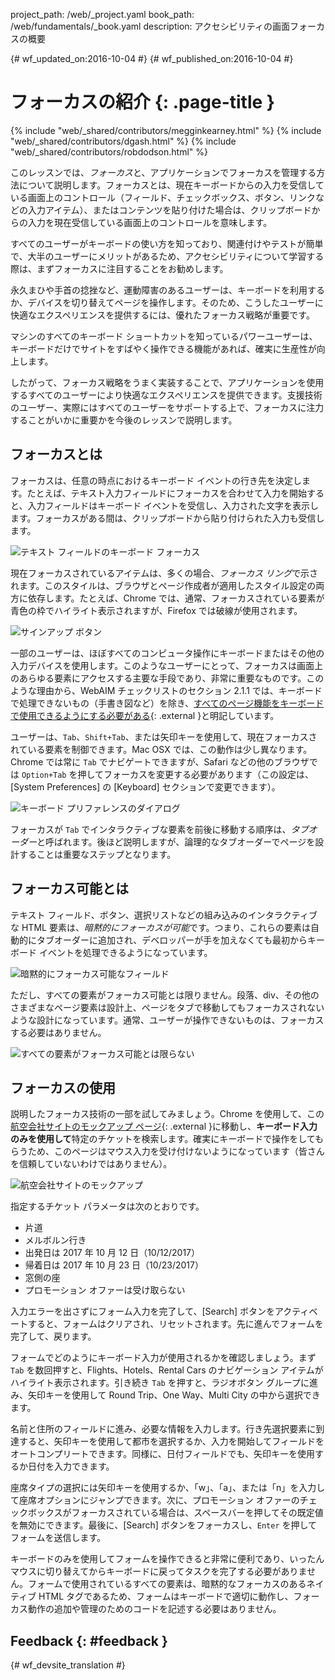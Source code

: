 project_path: /web/_project.yaml book_path: /web/fundamentals/_book.yaml description: アクセシビリティの画面フォーカスの概要

{# wf_updated_on:2016-10-04 #} {# wf_published_on:2016-10-04 #}

# フォーカスの紹介 {: .page-title }

{% include "web/_shared/contributors/megginkearney.html" %} {% include "web/_shared/contributors/dgash.html" %} {% include "web/_shared/contributors/robdodson.html" %}

このレッスンでは、*フォーカス*と、アプリケーションでフォーカスを管理する方法について説明します。フォーカスとは、現在キーボードからの入力を受信している画面上のコントロール（フィールド、チェックボックス、ボタン、リンクなどの入力アイテム）、またはコンテンツを貼り付けた場合は、クリップボードからの入力を現在受信している画面上のコントロールを意味します。

すべてのユーザーがキーボードの使い方を知っており、関連付けやテストが簡単で、大半のユーザーにメリットがあるため、アクセシビリティについて学習する際は、まずフォーカスに注目することをお勧めします。

永久まひや手首の捻挫など、運動障害のあるユーザーは、キーボードを利用するか、デバイスを切り替えてページを操作します。そのため、こうしたユーザーに快適なエクスペリエンスを提供するには、優れたフォーカス戦略が重要です。

マシンのすべてのキーボード ショートカットを知っているパワーユーザーは、キーボードだけでサイトをすばやく操作できる機能があれば、確実に生産性が向上します。

したがって、フォーカス戦略をうまく実装することで、アプリケーションを使用するすべてのユーザーにより快適なエクスペリエンスを提供できます。支援技術のユーザー、実際にはすべてのユーザーをサポートする上で、フォーカスに注力することがいかに重要かを今後のレッスンで説明します。

## フォーカスとは

フォーカスは、任意の時点におけるキーボード イベントの行き先を決定します。たとえば、テキスト入力フィールドにフォーカスを合わせて入力を開始すると、入力フィールドはキーボード イベントを受信し、入力された文字を表示します。フォーカスがある間は、クリップボードから貼り付けられた入力も受信します。

![テキスト フィールドのキーボード フォーカス](imgs/keyboard-focus.png)

現在フォーカスされているアイテムは、多くの場合、*フォーカス リング*で示されます。このスタイルは、ブラウザとページ作成者が適用したスタイル設定の両方に依存します。たとえば、Chrome では、通常、フォーカスされている要素が青色の枠でハイライト表示されますが、Firefox では破線が使用されます。

![サインアップ ボタン](imgs/sign-up.png)

一部のユーザーは、ほぼすべてのコンピュータ操作にキーボードまたはその他の入力デバイスを使用します。このようなユーザーにとって、フォーカスは画面上のあらゆる要素にアクセスする主要な手段であり、非常に重要なものです。このような理由から、WebAIM チェックリストのセクション 2.1.1 では、キーボードで処理できないもの（手書き図など）を除き、[すべてのページ機能をキーボードで使用できるようにする必要がある](http://webaim.org/standards/wcag/checklist#sc2.1.1){: .external }と明記しています。

ユーザーは、`Tab`、`Shift+Tab`、または矢印キーを使用して、現在フォーカスされている要素を制御できます。Mac OSX では、この動作は少し異なります。Chrome では常に `Tab` でナビゲートできますが、Safari などの他のブラウザでは `Option+Tab` を押してフォーカスを変更する必要があります（この設定は、[System Preferences] の [Keyboard] セクションで変更できます）。

![キーボード プリファレンスのダイアログ](imgs/system-prefs2.png)

フォーカスが `Tab` でインタラクティブな要素を前後に移動する順序は、*タブオーダー*と呼ばれます。後ほど説明しますが、論理的なタブオーダーでページを設計することは重要なステップとなります。

## フォーカス可能とは

テキスト フィールド、ボタン、選択リストなどの組み込みのインタラクティブな HTML 要素は、*暗黙的にフォーカスが可能*です。つまり、これらの要素は自動的にタブオーダーに追加され、デベロッパーが手を加えなくても最初からキーボード イベントを処理できるようになっています。

![暗黙的にフォーカス可能なフィールド](imgs/implicitly-focused.png)

ただし、すべての要素がフォーカス可能とは限りません。段落、div、その他のさまざまなページ要素は設計上、ページをタブで移動してもフォーカスされないような設計になっています。通常、ユーザーが操作できないものは、フォーカスする必要はありません。

![すべての要素がフォーカス可能とは限らない](imgs/not-all-elements.png)

## フォーカスの使用

説明したフォーカス技術の一部を試してみましょう。Chrome を使用して、この[航空会社サイトのモックアップ ページ](http://udacity.github.io/ud891/lesson2-focus/01-basic-form/){: .external }に移動し、**キーボード入力のみを使用して**特定のチケットを検索します。確実にキーボードで操作をしてもらうため、このページはマウス入力を受け付けないようになっています（皆さんを信頼していないわけではありません）。

![航空会社サイトのモックアップ](imgs/airlinesite2.png)

指定するチケット パラメータは次のとおりです。

- 片道
- メルボルン行き
- 出発日は 2017 年 10 月 12 日（10/12/2017）
- 帰着日は 2017 年 10 月 23 日（10/23/2017）
- 窓側の座
- プロモーション オファーは受け取らない

入力エラーを出さずにフォーム入力を完了して、[Search] ボタンをアクティベートすると、フォームはクリアされ、リセットされます。先に進んでフォームを完了して、戻ります。

フォームでどのようにキーボード入力が使用されるかを確認しましょう。まず `Tab` を数回押すと、Flights、Hotels、Rental Cars のナビゲーション アイテムがハイライト表示されます。引き続き `Tab` を押すと、ラジオボタン グループに進み、矢印キーを使用して Round Trip、One Way、Multi City の中から選択できます。

名前と住所のフィールドに進み、必要な情報を入力します。行き先選択要素に到達すると、矢印キーを使用して都市を選択するか、入力を開始してフィールドをオートコンプリートできます。同様に、日付フィールドでも、矢印キーを使用するか日付を入力できます。

座席タイプの選択には矢印キーを使用するか、「w」、「a」、または「n」を入力して座席オプションにジャンプできます。次に、プロモーション オファーのチェックボックスがフォーカスされている場合は、スペースバーを押してその既定値を無効にできます。最後に、[Search] ボタンをフォーカスし、`Enter` を押してフォームを送信します。

キーボードのみを使用してフォームを操作できると非常に便利であり、いったんマウスに切り替えてからキーボードに戻ってタスクを完了する必要がありません。フォームで使用されているすべての要素は、暗黙的なフォーカスのあるネイティブ HTML タグであるため、フォームはキーボードで適切に動作し、フォーカス動作の追加や管理のためのコードを記述する必要はありません。

## Feedback {: #feedback }

{# wf_devsite_translation #}